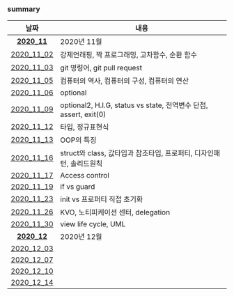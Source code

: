 ### summary

|날짜|내용|
|:------:|---|
|__[2020_11](https://github.com/lina0322/yagom_iOS_camp/blob/main/TIL/2020_11)__|2020년 11월|
|[2020_11_02](https://github.com/lina0322/yagom_iOS_camp/blob/main/TIL/2020_11/2020_11_02.md)|강제언래핑, 짝 프로그래밍, 고차함수, 순환 함수|
|[2020_11_03](https://github.com/lina0322/yagom_iOS_camp/blob/main/TIL/2020_11/2020_11_03.md)|git 명령어, git pull request|
|[2020_11_05](https://github.com/lina0322/yagom_iOS_camp/blob/main/TIL/2020_11/2020_11_05.md)|컴퓨터의 역사, 컴퓨터의 구성, 컴퓨터의 연산|
|[2020_11_06](https://github.com/lina0322/yagom_iOS_camp/blob/main/TIL/2020_11/2020_11_06.md)|optional|
|[2020_11_09](https://github.com/lina0322/yagom_iOS_camp/blob/main/TIL/2020_11/2020_11_09.md)|optional2, H.I.G, status vs state, 전역변수 단점, assert, exit(0)|
|[2020_11_12](https://github.com/lina0322/yagom_iOS_camp/blob/main/TIL/2020_11/2020_11_12.md)|타입, 정규표현식|
|[2020_11_13](https://github.com/lina0322/yagom_iOS_camp/blob/main/TIL/2020_11/2020_11_13.md)|OOP의 특징|
|[2020_11_16](https://github.com/lina0322/yagom_iOS_camp/blob/main/TIL/2020_11/2020_11_16.md)|struct와 class, 값타입과 참조타입, 프로퍼티, 디자인패턴, 솔리드원칙|
|[2020_11_17](https://github.com/lina0322/yagom_iOS_camp/blob/main/TIL/2020_11/2020_11_17.md)|Access control|
|[2020_11_19](https://github.com/lina0322/yagom_iOS_camp/blob/main/TIL/2020_11/2020_11_19.md)|if vs guard|
|[2020_11_23](https://github.com/lina0322/yagom_iOS_camp/blob/main/TIL/2020_11/2020_11_23.md)|init vs 프로퍼티 직접 초기화|
|[2020_11_26](https://github.com/lina0322/yagom_iOS_camp/blob/main/TIL/2020_11/2020_11_26.md)|KVO, 노티피케이션 센터, delegation|
|[2020_11_30](https://github.com/lina0322/yagom_iOS_camp/blob/main/TIL/2020_11/2020_11_30.md)|view life cycle, UML|
|__[2020_12](https://github.com/lina0322/yagom_iOS_camp/blob/main/TIL/2020_12)__|2020년 12월|
|[2020_12_03](https://github.com/lina0322/yagom_iOS_camp/blob/main/TIL/2020_12/2020_12_03.md)| |
|[2020_12_07](https://github.com/lina0322/yagom_iOS_camp/blob/main/TIL/2020_12/2020_12_07.md)| |
|[2020_12_10](https://github.com/lina0322/yagom_iOS_camp/blob/main/TIL/2020_12/2020_12_10.md)| |
|[2020_12_14](https://github.com/lina0322/yagom_iOS_camp/blob/main/TIL/2020_12/2020_12_14.md)| |

